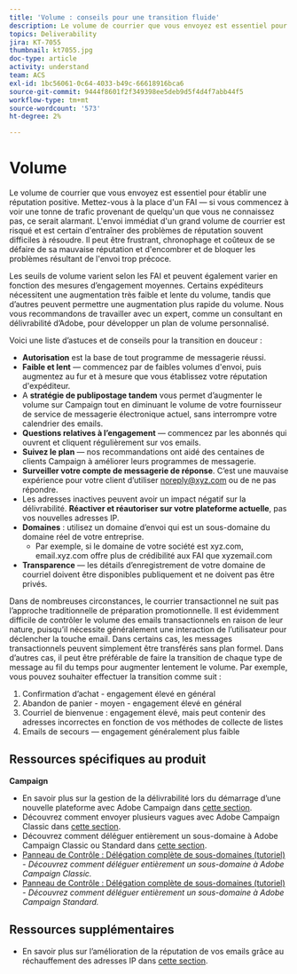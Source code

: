 ```yaml
---
title: 'Volume : conseils pour une transition fluide'
description: Le volume de courrier que vous envoyez est essentiel pour établir une réputation positive. Apprenez ce que vous pouvez faire pour une transition fluide.
topics: Deliverability
jira: KT-7055
thumbnail: kt7055.jpg
doc-type: article
activity: understand
team: ACS
exl-id: 1bc56061-0c64-4033-b49c-66618916bca6
source-git-commit: 9444f8601f2f349398ee5deb9d5f4d4f7abb44f5
workflow-type: tm+mt
source-wordcount: '573'
ht-degree: 2%

---
```


# Volume

Le volume de courrier que vous envoyez est essentiel pour établir une réputation positive. Mettez-vous à la place d&#39;un FAI — si vous commencez à voir une tonne de trafic provenant de quelqu&#39;un que vous ne connaissez pas, ce serait alarmant. L&#39;envoi immédiat d&#39;un grand volume de courrier est risqué et est certain d&#39;entraîner des problèmes de réputation souvent difficiles à résoudre. Il peut être frustrant, chronophage et coûteux de se défaire de sa mauvaise réputation et d&#39;encombrer et de bloquer les problèmes résultant de l&#39;envoi trop précoce.

Les seuils de volume varient selon les FAI et peuvent également varier en fonction des mesures d’engagement moyennes. Certains expéditeurs nécessitent une augmentation très faible et lente du volume, tandis que d’autres peuvent permettre une augmentation plus rapide du volume. Nous vous recommandons de travailler avec un expert, comme un consultant en délivrabilité d’Adobe, pour développer un plan de volume personnalisé.

Voici une liste d’astuces et de conseils pour la transition en douceur :

* **Autorisation** est la base de tout programme de messagerie réussi.
* **Faible et lent** — commencez par de faibles volumes d&#39;envoi, puis augmentez au fur et à mesure que vous établissez votre réputation d&#39;expéditeur.
* A **stratégie de publipostage tandem** vous permet d’augmenter le volume sur Campaign tout en diminuant le volume de votre fournisseur de service de messagerie électronique actuel, sans interrompre votre calendrier des emails.
* **Questions relatives à l’engagement** — commencez par les abonnés qui ouvrent et cliquent régulièrement sur vos emails.
* **Suivez le plan** — nos recommandations ont aidé des centaines de clients Campaign à améliorer leurs programmes de messagerie.
* **Surveiller votre compte de messagerie de réponse**. C’est une mauvaise expérience pour votre client d’utiliser noreply@xyz.com ou de ne pas répondre.
* Les adresses inactives peuvent avoir un impact négatif sur la délivrabilité. **Réactiver et réautoriser sur votre plateforme actuelle**, pas vos nouvelles adresses IP.
* **Domaines** : utilisez un domaine d’envoi qui est un sous-domaine du domaine réel de votre entreprise.
   * Par exemple, si le domaine de votre société est xyz.com, email.xyz.com offre plus de crédibilité aux FAI que xyzemail.com
* **Transparence** — les détails d’enregistrement de votre domaine de courriel doivent être disponibles publiquement et ne doivent pas être privés.

Dans de nombreuses circonstances, le courrier transactionnel ne suit pas l’approche traditionnelle de préparation promotionnelle. Il est évidemment difficile de contrôler le volume des emails transactionnels en raison de leur nature, puisqu’il nécessite généralement une interaction de l’utilisateur pour déclencher la touche email. Dans certains cas, les messages transactionnels peuvent simplement être transférés sans plan formel. Dans d’autres cas, il peut être préférable de faire la transition de chaque type de message au fil du temps pour augmenter lentement le volume. Par exemple, vous pouvez souhaiter effectuer la transition comme suit :

1. Confirmation d’achat - engagement élevé en général
2. Abandon de panier - moyen - engagement élevé en général
3. Courriel de bienvenue : engagement élevé, mais peut contenir des adresses incorrectes en fonction de vos méthodes de collecte de listes
4. Emails de secours — engagement généralement plus faible

## Ressources spécifiques au produit

**Campaign**

* En savoir plus sur la gestion de la délivrabilité lors du démarrage d’une nouvelle plateforme avec Adobe Campaign dans [cette section](/help/additional-resources/ac-starting-new-platform.md).
* Découvrez comment envoyer plusieurs vagues avec Adobe Campaign Classic dans [cette section](https://experienceleague.adobe.com/docs/campaign-classic/using/sending-messages/key-steps-when-creating-a-delivery/steps-sending-the-delivery.html?lang=fr#sending-using-multiple-waves).
* Découvrez comment déléguer entièrement un sous-domaine à Adobe Campaign Classic ou Standard dans [cette section](/help/additional-resources/ac-domain-name-setup.md).
* [Panneau de Contrôle : Délégation complète de sous-domaines (tutoriel)](https://experienceleague.adobe.com/docs/campaign-classic-learn/control-panel/subdomains-and-certificates/subdomain-delegation.html) - *Découvrez comment déléguer entièrement un sous-domaine à Adobe Campaign Classic.*
* [Panneau de Contrôle : Délégation complète de sous-domaines (tutoriel)](https://experienceleague.adobe.com/docs/campaign-standard-learn/control-panel/subdomains-and-certificates/subdomain-delegation.html) - *Découvrez comment déléguer entièrement un sous-domaine à Adobe Campaign Standard.*

## Ressources supplémentaires

* En savoir plus sur l’amélioration de la réputation de vos emails grâce au réchauffement des adresses IP dans [cette section](/help/additional-resources/increase-reputation-with-ip-warming.md).

